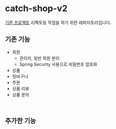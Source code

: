 # catch-shop-v2

[기존 프로젝트](https://github.com/Catch-Shop/catch-shop) 리팩토링 작업을 하기 위한 레파지토리입니다.
## 기존 기능
- 회원
  - 관리자, 일반 회원 분리
  - Spring Security 사용으로 비밀번호 암호화
- 상품
- 장바구니
- 주문
- 상품 리뷰
- 상품 문의
</br>


## 추가한 기능
